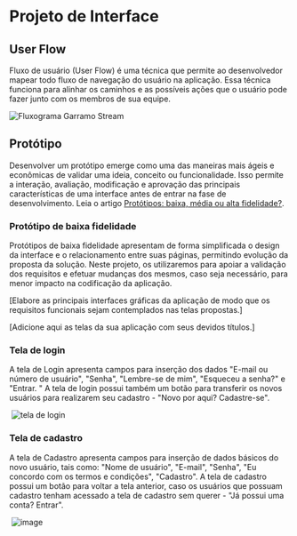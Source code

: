 
# Projeto de Interface

## User Flow

Fluxo de usuário (User Flow) é uma técnica que permite ao desenvolvedor mapear todo fluxo de navegação do usuário na aplicação. Essa técnica funciona para alinhar os caminhos e as possíveis ações que o usuário pode fazer junto com os membros de sua equipe.

![Fluxograma Garramo Stream](https://github.com/ICEI-PUC-Minas-PMV-ADS/pmv-ads-2024-1-e1-proj-web-t6-pmv-ads-2024-1-e1-projeto_entreteniment/assets/141928161/998a3b1c-7eb3-4641-979f-e8d693643927)


## Protótipo

Desenvolver um protótipo emerge como uma das maneiras mais ágeis e econômicas de validar uma ideia, conceito ou funcionalidade. Isso permite a interação, avaliação, modificação e aprovação das principais características de uma interface antes de entrar na fase de desenvolvimento. Leia o artigo [Protótipos: baixa, média ou alta fidelidade?](https://medium.com/ladies-that-ux-br/prot%C3%B3tipos-baixa-m%C3%A9dia-ou-alta-fidelidade-71d897559135).

### Protótipo de baixa fidelidade

Protótipos de baixa fidelidade apresentam de forma simplificada o design da interface e o relacionamento entre suas páginas, permitindo evolução da proposta da solução. Neste projeto, os utilizaremos para apoiar a validação dos requisitos e efetuar mudanças dos mesmos, caso seja necessário, para menor impacto na codificação da aplicação.

[Elabore as principais interfaces gráficas da aplicação de modo que os requisitos funcionais sejam contemplados nas telas propostas.]

[Adicione aqui as telas da sua aplicação com seus devidos títulos.] 

 ### Tela de login
 
A tela de Login apresenta campos para inserção dos dados "E-mail ou número de usuário", "Senha", "Lembre-se de mim", "Esqueceu a senha?" e "Entrar. " A tela de login possui também um botão para transferir os novos usuários para realizarem seu cadastro - "Novo por aqui? Cadastre-se".


 <img> ![tela de login](https://github.com/ICEI-PUC-Minas-PMV-ADS/pmv-ads-2024-1-e1-proj-web-t6-pmv-ads-2024-1-e1-projeto_entreteniment/assets/141928161/c5aaba6e-5a42-4e78-9b3e-d1a96e65edd2)

  ### Tela de cadastro

  A tela de Cadastro apresenta campos para inserção de dados básicos do novo usuário, tais como: "Nome de usuário", "E-mail", "Senha", "Eu concordo com os termos e condições", "Cadastro". A tela de cadastro possui um botão para voltar a tela anterior, caso os usuários que possuam cadastro tenham acessado a tela de cadastro sem querer - "Já possui uma conta? Entrar".
  

<img> ![image](https://github.com/ICEI-PUC-Minas-PMV-ADS/pmv-ads-2024-1-e1-proj-web-t6-pmv-ads-2024-1-e1-projeto_entreteniment/assets/141928161/f8a5e46d-857b-4c05-8997-7c20ebffa7f0)
 





